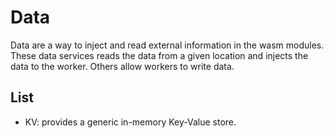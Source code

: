# Data

Data are a way to inject and read external information in the wasm modules. These data services reads the data from a given location and injects the data to the worker. Others allow workers to write data.

## List

* KV: provides a generic in-memory Key-Value store.
